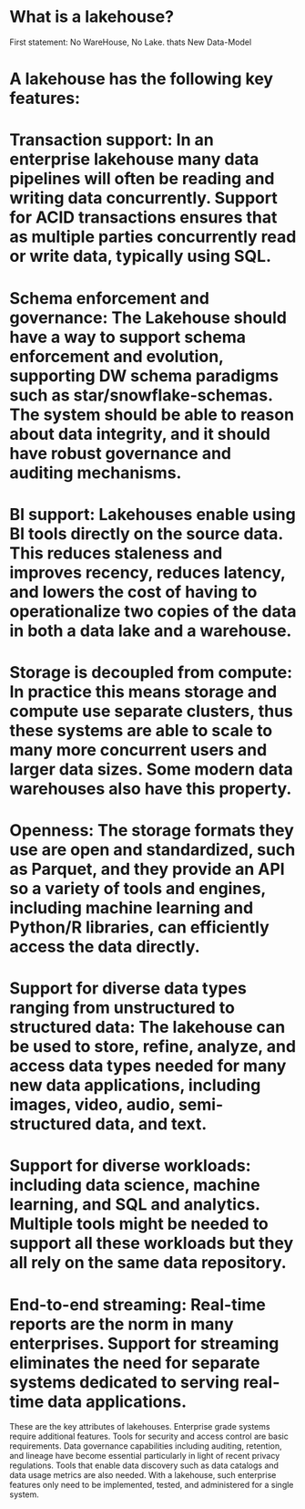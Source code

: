 # What is a lakehouse? 

  First statement: No WareHouse, No Lake. thats New Data-Model

# A lakehouse has the following key features:

# Transaction support: In an enterprise lakehouse many data pipelines will often be reading and writing data concurrently. Support for ACID transactions ensures that as multiple parties concurrently read or write data, typically using SQL.

# Schema enforcement and governance: The Lakehouse should have a way to support schema enforcement and evolution, supporting DW schema paradigms such as star/snowflake-schemas. The system should be able to reason about data integrity, and it should have robust governance and auditing mechanisms.

# BI support: Lakehouses enable using BI tools directly on the source data. This reduces staleness and improves recency, reduces latency, and lowers the cost of having to operationalize two copies of the data in both a data lake and a warehouse.

# Storage is decoupled from compute: In practice this means storage and compute use separate clusters, thus these systems are able to scale to many more concurrent users and larger data sizes. Some modern data warehouses also have this property.

# Openness: The storage formats they use are open and standardized, such as Parquet, and they provide an API so a variety of tools and engines, including machine learning and Python/R libraries, can efficiently access the data directly.

# Support for diverse data types ranging from unstructured to structured data: The lakehouse can be used to store, refine, analyze, and access data types needed for many new data applications, including images, video, audio, semi-structured data, and text.

# Support for diverse workloads: including data science, machine learning, and SQL and analytics. Multiple tools might be needed to support all these workloads but they all rely on the same data repository.

# End-to-end streaming: Real-time reports are the norm in many enterprises. Support for streaming eliminates the need for separate systems dedicated to serving real-time data applications.

These are the key attributes of lakehouses. Enterprise grade systems require additional features. Tools for security and access control are basic requirements. Data governance capabilities including auditing, retention, and lineage have become essential particularly in light of recent privacy regulations. Tools that enable data discovery such as data catalogs and data usage metrics are also needed. With a lakehouse, such enterprise features only need to be implemented, tested, and administered for a single system.
